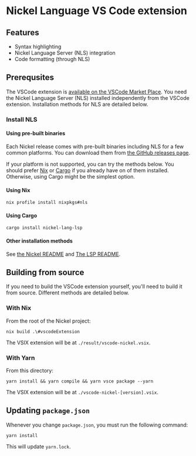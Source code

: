 # Nickel Language VS Code extension

## Features

* Syntax highlighting
* Nickel Language Server (NLS) integration
* Code formatting (through NLS)

## Prerequsites

The VSCode extension is [available on the VSCode Market
Place](https://marketplace.visualstudio.com/items?itemName=Tweag.vscode-nickel).
You need the Nickel Language Server (NLS) installed independently from the
VSCode extension. Installation methods for NLS are detailed below.

### Install NLS

#### Using pre-built binaries

Each Nickel release comes with pre-built binaries including NLS for a few common
platforms. You can download them from [the GitHub releases
page](https://github.com/tweag/nickel/releases).

If your platform is not supported, you can try the methods below. You should
prefer [Nix](https://nixos.org/) or [Cargo](https://doc.rust-lang.org/cargo/) if
you already have on of them installed. Otherwise, using Cargo might be the
simplest option.

#### Using Nix

```console
nix profile install nixpkgs#nls
```

#### Using Cargo

```console
cargo install nickel-lang-lsp
```

#### Other installation methods

See [the Nickel README](https://github.com/tweag/nickel/) and [The LSP
README](https://github.com/tweag/nickel/tree/master/lsp).

## Building from source

If you need to build the VSCode extension yourself, you'll need to build it from
source. Different methods are detailed below.

### With Nix

From the root of the Nickel project:

```console
nix build .\#vscodeExtension
```

The VSIX extension will be at `./result/vscode-nickel.vsix`.

### With Yarn

From this directory:

```console
yarn install && yarn compile && yarn vsce package --yarn
```

The VSIX extension will be at `./vscode-nickel-[version].vsix`.

## Updating `package.json`

Whenever you change `package.json`, you must run the following command:

```shell
yarn install
```

This will update `yarn.lock`.
